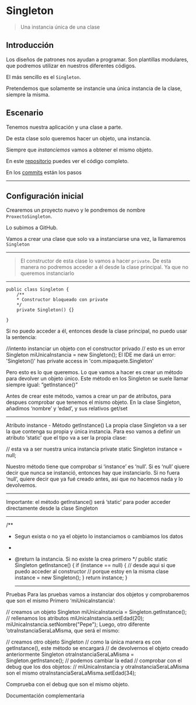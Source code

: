 ﻿# Singleton

>Una instancia única de una clase

## Introducción
Los diseños de patrones nos ayudan a programar. Son plantillas modulares, que podremos utilizar en nuestros diferentes códigos.

El más sencillo es el `Singleton`.

Pretendemos que solamente se instancie una única instancia de la clase, siempre la misma.

## Escenario
Tenemos nuestra aplicación y una clase a parte.

De esta clase solo queremos hacer un objeto, una instancia.

Siempre que *instanciemos* vamos a obtener el mismo objeto.

En este [repositorio](https://github.com/damiancastelao/Singleton) puedes ver el código completo. 

En los [commits](https://github.com/damiancastelao/Singleton/commits/master) están los pasos

________________

## Configuración inicial 

Crearemos un proyecto nuevo y le pondremos de nombre `ProxectoSingleton`.

Lo subimos a GitHub.

Vamos a crear una clase que solo va a instanciarse una vez, la llamaremos `Singleton`


________________


>El constructor de esta clase lo vamos a hacer `private`.
De esta manera no podremos acceder a él desde la clase principal.
> Ya que no queremos instanciarlo

________________
 
```
public class Singleton {
    /**
    * Constructor bloqueado con private
    */
    private Singleton() {}

}
```

Si no puedo acceder a él, entonces desde la clase principal, no puedo usar la sentencia:


//intento instanciar un objeto con el constructor privado
// esto es un error
Singleton miUnicaInstancia = new Singleton();
	El IDE me dará un error: 
'Singleton()' has private access in 'com.mipaquete.Singleton'


Pero esto es lo que queremos. Lo que vamos a hacer es crear un método para devolver un objeto único. Este método en los Singleton se suele llamar siempre igual: “getInstance()”


Antes de crear este método, vamos a crear un par de atributos, para despues comprobar que tenemos el mismo objeto.
En la clase Singleton, añadimos ‘nombre’ y ‘edad’, y sus relativos get/set
________________
Atributo instance - Método getInstance()
La propia clase Singleton va a ser la que contenga su propia y única instancia.
Para eso vamos a definir un atributo ‘static’ que el tipo va a ser la propia clase:


// esta va a ser nuestra unica instancia
private static Singleton instance = null;
	

Nuestro método tiene que comprobar si ‘instance’ es ‘null’. Si es ‘null’ qiuere decir que nunca se instanció, entonces hay que instanciarlo. Si no fuera ‘null’, quiere decir que ya fué creado antes, asi que no hacemos nada y lo devolvemos.


________________


Importante:  el método getInstance() será ‘static’ para poder acceder directamente desde la clase Singleton
________________




/**
* Segun exista o no ya el objeto lo instanciamos o cambiamos los datos
*
* @return la instancia. Si no existe la crea primero
*/
public static Singleton getInstance() {
   if (instance == null) {
       // desde aqui si que puedo acceder al constructor
       // porque estoy en la misma clase
       instance = new Singleton();
   }
   return instance;
}


	________________
Pruebas
Para las pruebas vamos a instanciar dos objetos y comprobaremos que son el mismo
Primero ‘miUnicaInstancia’:


// creamos un objeto
Singleton miUnicaInstancia = Singleton.getInstance();
// rellenamos los atributos
miUnicaInstancia.setEdad(20);
miUnicaInstancia.setNombre("Pepe");
	Luego, otro diferente ‘otraInstanciaSeraLaMisma, que será el mismo:


// creamos otro objeto Singleton
// como la única manera es con getInstance(), este método se encargará
// de devolvernos el objeto creado anteriormente
Singleton otraInstanciaSeraLaMisma = Singleton.getInstance();
// podemos cambiar la edad
// comprobar con el debug que los dos objetos:
// miUnicaInstancia y otraInstanciaSeraLaMisma son el mismo
otraInstanciaSeraLaMisma.setEdad(34);


	

Comprueba con el debug que son el mismo objeto.


Documentación complementaria